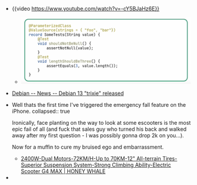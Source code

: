 - {{video https://www.youtube.com/watch?v=-cY5BJaHz6E}}
	- ![SCR-20250810-lhaa.png](../assets/SCR-20250810-lhaa_1754785937099_0.png)
- [Debian -- News -- Debian 13 "trixie" released ](https://www.debian.org/News/2025/20250809)
- Well thats the first time I've triggered the emergency fall feature on the iPhone.
  collapsed:: true
  
  Ironically, face planting on the way to look at some escooters is the most epic fail of all (and fuck that sales guy who turned his back and walked away after my first question - I was possibly gonna drop 2k on you...).
  
  Now for a muffin to cure my bruised ego and embarrassment.
	- [2400W-Dual Motors-72KM/H-Up to 70KM-12&quot; All-terrain Tires-Superior Suspension System-Strong Climbing Ability-Electric Scooter G4 MAX | HONEY WHALE](https://honeywhale.co.nz/shop/all-electric-scooter/g4-max-all-electric-scooter/g4-max/)
-